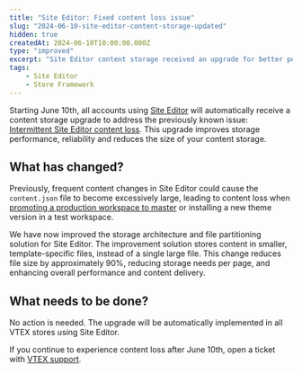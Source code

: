 ```yaml
---
title: "Site Editor: Fixed content loss issue"
slug: "2024-06-10-site-editor-content-storage-updated"
hidden: true
createdAt: 2024-06-10T10:00:00.000Z
type: "improved"
excerpt: "Site Editor content storage received an upgrade for better performance and reliability."
tags:
    - Site Editor
    - Store Framework
---
```


Starting June 10th, all accounts using [Site Editor](https://help.vtex.com/tutorial/site-editor-overview--299Dbeb9mFczUTyNQ9xPe1) will automatically receive a content storage upgrade to address the previously known issue: [Intermittent Site Editor content loss](https://help.vtex.com/en/known-issues/intermitent-site-editor-content-loss--3a5MlAoD2Z7Gu6HDS8wihD). This upgrade improves storage performance, reliability and reduces the size of your content storage.

## What has changed?

Previously, frequent content changes in Site Editor could cause the `content.json` file to become excessively large, leading to content loss when [promoting a production workspace to master](https://developers.vtex.com/docs/guides/vtex-io-documentation-workspaces-best-practices#deployment-and-workspace-promotion) or installing a new theme version in a test workspace.

We have now improved the storage architecture and file partitioning solution for Site Editor. The improvement solution stores content in smaller, template-specific files, instead of a single large file. This change reduces file size by approximately 90%, reducing storage needs per page, and enhancing overall performance and content delivery.

## What needs to be done?

No action is needed. The upgrade will be automatically implemented in all VTEX stores using Site Editor.

If you continue to experience content loss after June 10th, open a ticket with [VTEX support](https://help.vtex.com/support).
